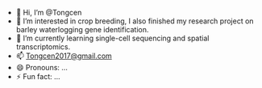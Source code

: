 - 👋 Hi, I’m @Tongcen
- 👀 I’m interested in crop breeding, I also finished my research project on barley waterlogging gene identification.
- 🌱 I’m currently learning single-cell sequencing and spatial transcriptomics.
- 📫 Tongcen2017@gmail.com
- 😄 Pronouns: ...
- ⚡ Fun fact: ...

<!---
Tongcen/Tongcen is a ✨ special ✨ repository because its `README.md` (this file) appears on your GitHub profile.
You can click the Preview link to take a look at your changes.
--->
